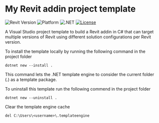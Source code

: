 # My Revit addin project template

![Revit Version](https://img.shields.io/badge/Revit%20Version-2018_--_2022-blue.svg)
![Platform](https://img.shields.io/badge/Platform-Windows-blue.svg)
![.NET](https://img.shields.io/badge/.NET-4.6.1_--_4.8-blue.svg)
[![License](http://img.shields.io/:License-MIT-blue.svg)](http://opensource.org/licenses/MIT)

A Visual Studio project template to build a Revit addin in C# that can target multiple versions of Revit using different solution configurations per Revit version.

To install the template locally by running the following command in the project folder

`dotnet new --install .`

This command lets the .NET template engine to consider the current folder (.) as a template package.

To uninstall this template run the following commend in the project folder

`dotnet new --uninstall .`

Clear the template engine cache 

`del C:\Users\<username>\.templateengine`
